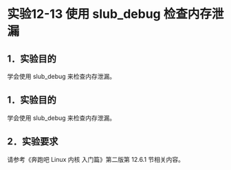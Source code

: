 # 实验12-13 使用 slub_debug 检查内存泄漏

## 1．实验目的

学会使用 slub_debug 来检查内存泄漏。

## 1．实验目的

学会使用 slub_debug 来检查内存泄漏。

## 2．实验要求

请参考《奔跑吧 Linux 内核 入门篇》第二版第 12.6.1 节相关内容。

